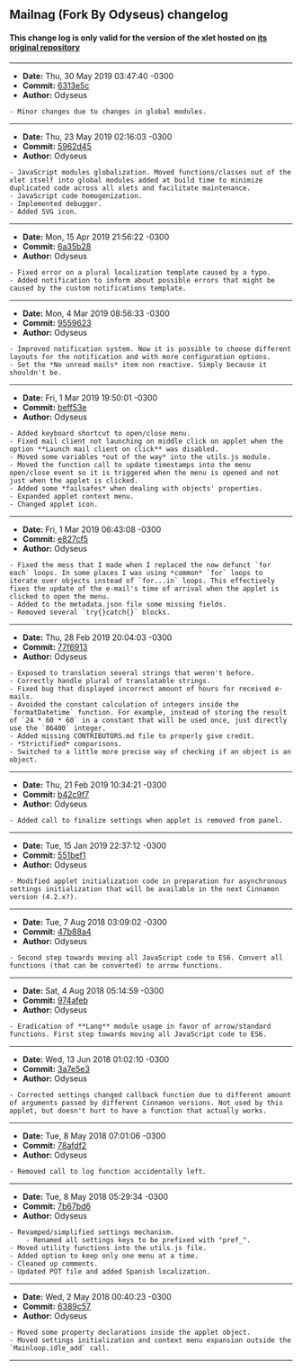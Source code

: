 ## Mailnag (Fork By Odyseus) changelog

#### This change log is only valid for the version of the xlet hosted on [its original repository](https://gitlab.com/Odyseus/CinnamonTools)

***

- **Date:** Thu, 30 May 2019 03:47:40 -0300
- **Commit:** [6313e5c](https://gitlab.com/Odyseus/CinnamonTools/commit/6313e5c)
- **Author:** Odyseus

```
- Minor changes due to changes in global modules.

```

***

- **Date:** Thu, 23 May 2019 02:16:03 -0300
- **Commit:** [5962d45](https://gitlab.com/Odyseus/CinnamonTools/commit/5962d45)
- **Author:** Odyseus

```
- JavaScript modules globalization. Moved functions/classes out of the xlet itself into global modules added at build time to minimize duplicated code across all xlets and facilitate maintenance.
- JavaScript code homogenization.
- Implemented debugger.
- Added SVG icon.

```

***

- **Date:** Mon, 15 Apr 2019 21:56:22 -0300
- **Commit:** [6a35b28](https://gitlab.com/Odyseus/CinnamonTools/commit/6a35b28)
- **Author:** Odyseus

```
- Fixed error on a plural localization template caused by a typo.
- Added notification to inform about possible errors that might be caused by the custom notifications template.

```

***

- **Date:** Mon, 4 Mar 2019 08:56:33 -0300
- **Commit:** [9559623](https://gitlab.com/Odyseus/CinnamonTools/commit/9559623)
- **Author:** Odyseus

```
- Improved notification system. Now it is possible to choose different layouts for the notification and with more configuration options.
- Set the *No unread mails* item non reactive. Simply because it shouldn't be.

```

***

- **Date:** Fri, 1 Mar 2019 19:50:01 -0300
- **Commit:** [beff53e](https://gitlab.com/Odyseus/CinnamonTools/commit/beff53e)
- **Author:** Odyseus

```
- Added keyboard shortcut to open/close menu.
- Fixed mail client not launching on middle click on applet when the option **Launch mail client on click** was disabled.
- Moved some variables *out of the way* into the utils.js module.
- Moved the function call to update timestamps into the menu open/close event so it is triggered when the menu is opened and not just when the applet is clicked.
- Added some *failsafes* when dealing with objects' properties.
- Expanded applet context menu.
- Changed applet icon.

```

***

- **Date:** Fri, 1 Mar 2019 06:43:08 -0300
- **Commit:** [e827cf5](https://gitlab.com/Odyseus/CinnamonTools/commit/e827cf5)
- **Author:** Odyseus

```
- Fixed the mess that I made when I replaced the now defunct `for each` loops. In some places I was using *common* `for` loops to iterate over objects instead of `for...in` loops. This effectively fixes the update of the e-mail's time of arrival when the applet is clicked to open the menu.
- Added to the metadata.json file some missing fields.
- Removed several `try{}catch{}` blocks.

```

***

- **Date:** Thu, 28 Feb 2019 20:04:03 -0300
- **Commit:** [77f6913](https://gitlab.com/Odyseus/CinnamonTools/commit/77f6913)
- **Author:** Odyseus

```
- Exposed to translation several strings that weren't before.
- Correctly handle plural of translatable strings.
- Fixed bug that displayed incorrect amount of hours for received e-mails.
- Avoided the constant calculation of integers inside the `formatDatetime` function. For example, instead of storing the result of `24 * 60 * 60` in a constant that will be used once, just directly use the `86400` integer.
- Added missing CONTRIBUTORS.md file to properly give credit.
- *Strictified* comparisons.
- Switched to a little more precise way of checking if an object is an object.

```

***

- **Date:** Thu, 21 Feb 2019 10:34:21 -0300
- **Commit:** [b42c9f7](https://gitlab.com/Odyseus/CinnamonTools/commit/b42c9f7)
- **Author:** Odyseus

```
- Added call to finalize settings when applet is removed from panel.

```

***

- **Date:** Tue, 15 Jan 2019 22:37:12 -0300
- **Commit:** [551bef1](https://gitlab.com/Odyseus/CinnamonTools/commit/551bef1)
- **Author:** Odyseus

```
- Modified applet initialization code in preparation for asynchronous settings initialization that will be available in the next Cinnamon version (4.2.x?).

```

***

- **Date:** Tue, 7 Aug 2018 03:09:02 -0300
- **Commit:** [47b88a4](https://gitlab.com/Odyseus/CinnamonTools/commit/47b88a4)
- **Author:** Odyseus

```
- Second step towards moving all JavaScript code to ES6. Convert all functions (that can be converted) to arrow functions.

```

***

- **Date:** Sat, 4 Aug 2018 05:14:59 -0300
- **Commit:** [974afeb](https://gitlab.com/Odyseus/CinnamonTools/commit/974afeb)
- **Author:** Odyseus

```
- Eradication of **Lang** module usage in favor of arrow/standard functions. First step towards moving all JavaScript code to ES6.

```

***

- **Date:** Wed, 13 Jun 2018 01:02:10 -0300
- **Commit:** [3a7e5e3](https://gitlab.com/Odyseus/CinnamonTools/commit/3a7e5e3)
- **Author:** Odyseus

```
- Corrected settings changed callback function due to different amount of arguments passed by different Cinnamon versions. Not used by this applet, but doesn't hurt to have a function that actually works.

```

***

- **Date:** Tue, 8 May 2018 07:01:06 -0300
- **Commit:** [78afdf2](https://gitlab.com/Odyseus/CinnamonTools/commit/78afdf2)
- **Author:** Odyseus

```
- Removed call to log function accidentally left.

```

***

- **Date:** Tue, 8 May 2018 05:29:34 -0300
- **Commit:** [7b67bd6](https://gitlab.com/Odyseus/CinnamonTools/commit/7b67bd6)
- **Author:** Odyseus

```
- Revamped/simplified settings mechanism.
    - Renamed all settings keys to be prefixed with "pref_".
- Moved utility functions into the utils.js file.
- Added option to keep only one menu at a time.
- Cleaned up comments.
- Updated POT file and added Spanish localization.

```

***

- **Date:** Wed, 2 May 2018 00:40:23 -0300
- **Commit:** [6389c57](https://gitlab.com/Odyseus/CinnamonTools/commit/6389c57)
- **Author:** Odyseus

```
- Moved some property declarations inside the applet object.
- Moved settings initialization and context menu expansion outside the `Mainloop.idle_add` call.

```

***
